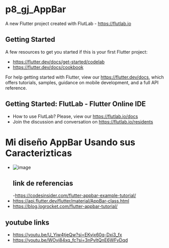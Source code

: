 # p8_gj_AppBar

A new Flutter project created with FlutLab - https://flutlab.io

## Getting Started

A few resources to get you started if this is your first Flutter project:

- https://flutter.dev/docs/get-started/codelab
- https://flutter.dev/docs/cookbook

For help getting started with Flutter, view our
https://flutter.dev/docs, which offers tutorials,
samples, guidance on mobile development, and a full API reference.

## Getting Started: FlutLab - Flutter Online IDE

- How to use FlutLab? Please, view our https://flutlab.io/docs
- Join the discussion and conversation on https://flutlab.io/residents
# Mi diseño AppBar Usando sus Caracterizticas
 - ![image](https://github.com/EFMMelendez/my_appbar_6j/assets/143548291/40d08730-3cc8-427e-a0ad-547c10c0f8be)
   ## link de referencias
   -https://codesinsider.com/flutter-appbar-example-tutorial/
- https://api.flutter.dev/flutter/material/AppBar-class.html
- https://blog.logrocket.com/flutter-appbar-tutorial/
## youtube links
- https://youtu.be/U_Yiw4tjeQw?si=EKyjx60q-Dxi3_fx
- https://youtu.be/WOvj84xq_fc?si=3nPvltQnE6WFvDqd


 

